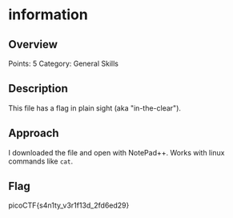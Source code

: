 # information

## Overview

Points: 5
Category: General Skills

## Description

This file has a flag in plain sight (aka "in-the-clear").


## Approach

I downloaded the file and open with NotePad++. Works with linux commands like `cat`.

## Flag

picoCTF{s4n1ty_v3r1f13d_2fd6ed29}
